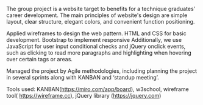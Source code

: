 The group project is a website target to benefits for a technique graduates’ career development. The main principles of website's design are simple layout, clear structure, elegant colors, and convenient function positioning.

Applied wireframes to design the web pattern. HTML and CSS for basic development. Bootstrap to implement responsive Additionally, we use JavaScript for user input conditional checks and jQuery onclick events, such as clicking to read more paragraphs and highlighting when hovering over certain tags or areas.

Managed the project by Agile methodologies, including planning the project in several sprints along with KANBAN and ‘standup meeting’. 

Tools used: KANBAN(https://miro.com/app/board), w3school, wireframe tool( https://wireframe.cc), jQuery library (https://jquery.com)

